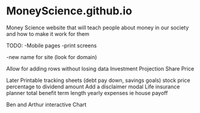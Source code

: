 # MoneyScience.github.io
Money Science website that will teach people about money in our society and how to make it work for them


TODO:
-Mobile pages
-print screens

-new name for site (look for domain)

Allow for adding rows without losing data
    Investment Projection
    Share Price

Later
Printable tracking sheets (debt pay down, savings goals)
stock price percentage to dividend amount
Add a disclaimer modal
Life insurance planner
    total benefit
    term length
    yearly expenses ie house payoff
    
Ben and Arthur interactive Chart
